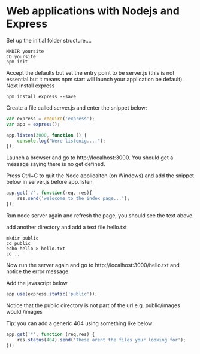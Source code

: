 Web applications with Nodejs and Express
========================================
Set up the initial folder structure....
```
MKDIR yoursite
CD yoursite
npm init
```
Accept the defaults but set the entry point to be server.js (this is not essential but it means npm start will launch your application be default).
Next install express
```
npm install express --save
```
Create a file called server.js and enter the snippet below:
```javascript
var express = require('express');
var app = express();

app.listen(3000, function () {  
    console.log("Were listenig....");
});
```
Launch a browser and go to http://localhost:3000. You should get a message saying there is no get defined.

Press Ctrl+C to quit the Node applicaiton (on Windows) and add the snippet below in server.js before app.listen
```javascript
app.get('/', function(req, res){
    res.send('welocome to the index page...');
});
```
Run node server again and refresh the page, you should see the text above.

add another directory and add a text file hello.txt
```
mkdir public
cd public
echo hello > hello.txt
cd ..
```
Now run the server again and go to http://localhost:3000/hello.txt and notice the error message. 

Add the javascript below
```javascript
app.use(express.static('public'));
```
Notice that the public directory is not part of the url e.g. public/images would /images

Tip: you can add a generic 404 using something like below:
```javascript
app.get('*', function (req,res) {  
    res.status(404).send('These arent the files your looking for');
});
```



